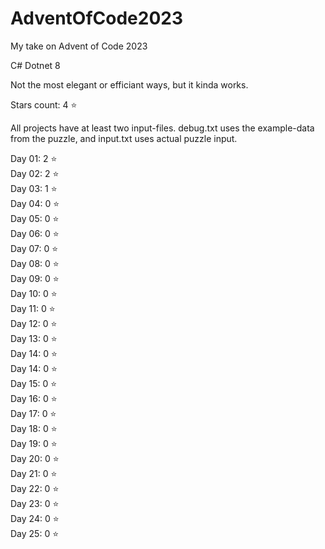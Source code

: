 # AdventOfCode2023
My take on Advent of Code 2023

C# Dotnet 8

Not the most elegant or efficiant ways, but it kinda works.

Stars count: 4 :star: 

All projects have at least two input-files. debug.txt uses the example-data from the puzzle, and input.txt uses actual puzzle input.

Day 01: 2 :star:  
Day 02: 2 :star:  
Day 03: 1 :star:  
Day 04: 0 :star:  
Day 05: 0 :star:  
Day 06: 0 :star:  
Day 07: 0 :star:  
Day 08: 0 :star:  
Day 09: 0 :star:  
Day 10: 0 :star:  
Day 11: 0 :star:  
Day 12: 0 :star:  
Day 13: 0 :star:  
Day 14: 0 :star:  
Day 14: 0 :star:  
Day 15: 0 :star:  
Day 16: 0 :star:  
Day 17: 0 :star:  
Day 18: 0 :star:  
Day 19: 0 :star:  
Day 20: 0 :star:  
Day 21: 0 :star:  
Day 22: 0 :star:  
Day 23: 0 :star:  
Day 24: 0 :star:  
Day 25: 0 :star:
